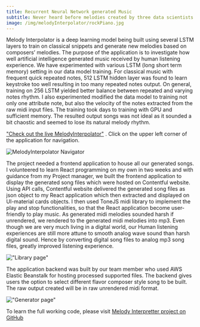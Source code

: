 ```yaml
---
title: Recurrent Neural Network generated Music
subtitle: Never heard before melodies created by three data scientists.
image: /img/melodyInterpolator/rockPiano.jpg
---
```

Melody Interpolator is a deep learning model being built using several LSTM layers to train on classical snippets and generate new melodies based on composers’ melodies. The purpose of the application is to investigate how well artificial intelligence generated music received by human listening experience. We have experimented with various LSTM (long short term memory) setting in our data model training. For classical music with frequent quick repeated notes, 512 LSTM hidden layer was found to learn keystroke too well resulting in too many repeated notes output. On general, training on 256 LSTM yielded better balance between repeated and varying notes rhythm. I also experimented modified the data model to training not only one attribute note, but also the velocity of the notes extracted from the raw midi input files. The training took days to training with GPU and sufficient memory. The resulted output songs was not ideal as it sounded a bit chaostic and seemed to lose its natural melody rhythm.

["Check out the live MelodyInterpolator"](https://melodyinterpolator.com "Live application running on Netlify") . Click on the upper left corner of the application for navigation.

![MelodyInterpolator Navigator](https://cocoisland.github.io/img/melodyInterpolator/appNavigator.png)

The project needed a frontend application to house all our generated songs. I volunteered to learn React programming on my own in two weeks and with guidance from my Project manager, we built the frontend application to display the generated song files which were hosted on Contentful website. Using API calls, Contentful website delivered the generated song files as json object to my React application which then extracted and displayed on UI-material cards objects. I then used ToneJS midi library to implement the play and stop functionalities, so that the React application become user-friendly to play music. As generated midi melodies sounded harsh if unrendered, we rendered to the generated midi melodies into mp3. Even though we are very much living in a digital world, our Human listening experiences are still more attune to smooth analog wave sound than harsh digital sound. Hence by converting digital song files to analog mp3 song files, greatly improved listening experience.

!["Library page"](https://cocoisland.github.io/img/melodyInterpolator/library.jpg)

The application backend was built by our team member who used AWS Elastic Beanstalk for hosting processed supported files. The backend gives users the option to select different flavor composer style song to be built. The raw output created will be in raw unrendered midi format.

!["Generator page"](https://cocoisland.github.io/img/melodyInterpolator/generator.jpg)

To learn the full working code, please visit [Melody Interpretter project on GitHub ](https://github.com/cocoisland/melodyInterpretter)
